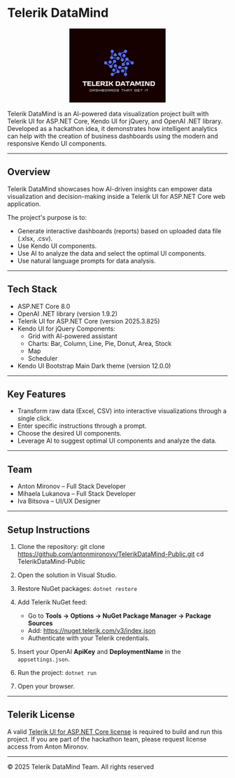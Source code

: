 # Telerik DataMind

<p align="center">
  <img src="TelerikDataMind.png" alt="Telerik DataMind Logo" width="220">
</p>

Telerik DataMind is an AI-powered data visualization project built with Telerik UI for ASP.NET Core, Kendo UI for jQuery, and OpenAI .NET library.
Developed as a hackathon idea, it demonstrates how intelligent analytics can help with the creation of business dashboards using the modern and responsive Kendo UI components.

---

## Overview

Telerik DataMind showcases how AI-driven insights can empower data visualization and decision-making inside a Telerik UI for ASP.NET Core web application.

The project's purpose is to:
- Generate interactive dashboards (reports) based on uploaded data file (.xlsx, .csv).
- Use Kendo UI components.
- Use AI to analyze the data and select the optimal UI components.
- Use natural language prompts for data analysis.

---

## Tech Stack

- ASP.NET Core 8.0
- OpenAI .NET library (version 1.9.2)
- Telerik UI for ASP.NET Core (version 2025.3.825)
- Kendo UI for jQuery Components:
  - Grid with AI-powered assistant
  - Charts: Bar, Column, Line, Pie, Donut, Area, Stock
  - Map
  - Scheduler
- Kendo UI Bootstrap Main Dark theme (version 12.0.0)

---

## Key Features

- Transform raw data (Excel, CSV) into interactive visualizations through a single click.
- Enter specific instructions through a prompt.
- Choose the desired UI components.
- Leverage AI to suggest optimal UI components and analyze the data.

---

## Team

- Anton Mironov – Full Stack Developer
- Mihaela Lukanova – Full Stack Developer
- Iva Bitsova – UI/UX Designer

---

## Setup Instructions

1. Clone the repository:
   git clone https://github.com/antonmironovv/TelerikDataMind-Public.git
   cd TelerikDataMind-Public

2. Open the solution in Visual Studio.

3. Restore NuGet packages: `dotnet restore`

4. Add Telerik NuGet feed:
   - Go to **Tools → Options → NuGet Package Manager → Package Sources**
   - Add:
     https://nuget.telerik.com/v3/index.json
   - Authenticate with your Telerik credentials.

5. Insert your OpenAI **ApiKey** and **DeploymentName** in the `appsettings.json`.

6. Run the project: `dotnet run`

7. Open your browser.

---

## Telerik License

A valid [Telerik UI for ASP.NET Core license](https://www.telerik.com/aspnet-core-ui/documentation/installation/activating-your-license/setting-up-your-license) is required to build and run this project.
If you are part of the hackathon team, please request license access from Anton Mironov.

---

© 2025 Telerik DataMind Team. All rights reserved
